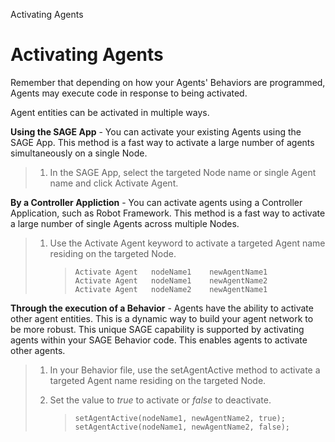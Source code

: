 Activating Agents

Activating Agents
=================

Remember that depending on how your Agents' Behaviors are programmed,
Agents may execute code in response to being activated.

Agent entities can be activated in multiple ways.

**Using the SAGE App** - You can activate your existing Agents using the
SAGE App. This method is a fast way to activate a large number of agents
simultaneously on a single Node.

> 1)  In the SAGE App, select the targeted Node name or single Agent
>     name and click Activate Agent.

**By a Controller Appliction** - You can activate agents using a
Controller Application, such as Robot Framework. This method is a fast
way to activate a large number of single Agents across multiple Nodes.

> 1)  Use the Activate Agent keyword to activate a targeted Agent name
>     residing on the targeted Node.
>
>     > ``` {.sourceCode .bat}
>     > Activate Agent   nodeName1    newAgentName1
>     > Activate Agent   nodeName1    newAgentName2
>     > Activate Agent   nodeName2    newAgentName1
>     > ```
>
**Through the execution of a Behavior** - Agents have the ability to
activate other agent entities. This is a dynamic way to build your agent
network to be more robust. This unique SAGE capability is supported by
activating agents within your SAGE Behavior code. This enables agents to
activate other agents.

> 1)  In your Behavior file, use the setAgentActive method to activate a
>     targeted Agent name residing on the targeted Node.
> 2)  Set the value to *true* to activate or *false* to deactivate.
>
>     > ``` {.sourceCode .bat}
>     > setAgentActive(nodeName1, newAgentName2, true);
>     > setAgentActive(nodeName1, newAgentName2, false);
>     > ```
>

